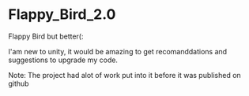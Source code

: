 # Flappy_Bird_2.0
Flappy Bird but better(:

I'am new to unity, it would be amazing to get recomanddations and suggestions to upgrade my code.

Note: The project had alot of work put into it before it was published on github
